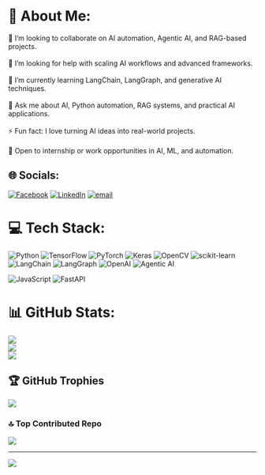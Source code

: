 # 💫 About Me:
👯 I’m looking to collaborate on AI automation, Agentic AI, and RAG-based projects.<br>  
🤝 I’m looking for help with scaling AI workflows and advanced frameworks.<br>  
🌱 I’m currently learning LangChain, LangGraph, and generative AI techniques.<br>  
💬 Ask me about AI, Python automation, RAG systems, and practical AI applications.<br>  
⚡ Fun fact: I love turning AI ideas into real-world projects.<br>  
💼 Open to internship or work opportunities in AI, ML, and automation.

## 🌐 Socials:
[![Facebook](https://img.shields.io/badge/Facebook-%231877F2.svg?logo=Facebook&logoColor=white)](https://facebook.com/kirtanramwani.5) [![LinkedIn](https://img.shields.io/badge/LinkedIn-%230077B5.svg?logo=linkedin&logoColor=white)](https://linkedin.com/in/kirtan-digitalmarketer/) [![email](https://img.shields.io/badge/Email-D14836?logo=gmail&logoColor=white)](mailto:ramwanikirtan@gmail.com) 

# 💻 Tech Stack:
![Python](https://img.shields.io/badge/python-3670A0?style=for-the-badge&logo=python&logoColor=ffdd54) ![TensorFlow](https://img.shields.io/badge/TensorFlow-%23FF6F00.svg?style=for-the-badge&logo=TensorFlow&logoColor=white) ![PyTorch](https://img.shields.io/badge/PyTorch-%23EE4C2C.svg?style=for-the-badge&logo=PyTorch&logoColor=white) ![Keras](https://img.shields.io/badge/Keras-%23D00000.svg?style=for-the-badge&logo=Keras&logoColor=white) ![OpenCV](https://img.shields.io/badge/opencv-%23white.svg?style=for-the-badge&logo=opencv&logoColor=white) ![scikit-learn](https://img.shields.io/badge/scikit--learn-%23F7931E.svg?style=for-the-badge&logo=scikit-learn&logoColor=white) ![LangChain](https://img.shields.io/badge/LangChain-%23FFB81C.svg?style=for-the-badge&logo=langchain&logoColor=black) ![LangGraph](https://img.shields.io/badge/LangGraph-%2317E8B4.svg?style=for-the-badge&logo=langgraph&logoColor=black) ![OpenAI](https://img.shields.io/badge/OpenAI-%23000.svg?style=for-the-badge&logo=openai&logoColor=white) ![Agentic AI](https://img.shields.io/badge/AgenticAI-%239B59C7.svg?style=for-the-badge&logo=agenticai&logoColor=white)

![JavaScript](https://img.shields.io/badge/javascript-%23323330.svg?style=for-the-badge&logo=javascript&logoColor=%23F7DF1E) ![FastAPI](https://img.shields.io/badge/FastAPI-005571?style=for-the-badge&logo=fastapi) 

# 📊 GitHub Stats:
![](https://github-readme-stats.vercel.app/api?username=ramwanikirtan&theme=dark&hide_border=false&include_all_commits=false&count_private=false)<br/>
![](https://nirzak-streak-stats.vercel.app/?user=ramwanikirtan&theme=dark&hide_border=false)<br/>
![](https://github-readme-stats.vercel.app/api/top-langs/?username=ramwanikirtan&theme=dark&hide_border=false&include_all_commits=false&count_private=false&layout=compact)

## 🏆 GitHub Trophies
![](https://github-profile-trophy.vercel.app/?username=ramwanikirtan&theme=default_repocard&no-frame=false&no-bg=false&margin-w=4)

### 🔝 Top Contributed Repo
![](https://github-contributor-stats.vercel.app/api?username=ramwanikirtan&limit=5&theme=dark&combine_all_yearly_contributions=true)

---
[![](https://visitcount.itsvg.in/api?id=ramwanikirtan&icon=0&color=6)](https://visitcount.itsvg.in)
